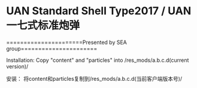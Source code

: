 ﻿# UAN Standard Shell Type2017 / UAN一七式标准炮弹

======================Presented by SEA group======================

Installation: 
Copy "content" and "particles" into /res_mods/a.b.c.d(current version)/

安装：
将content和particles复制到/res_mods/a.b.c.d(当前客户端版本号)/
